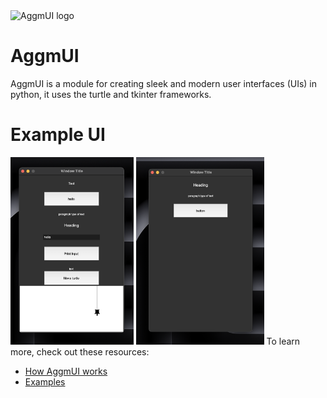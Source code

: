 <picture>
  <img src="bannr.png" alt="AggmUI logo" height="100">
</picture>

# AggmUI 

AggmUI is a module for creating sleek and modern user interfaces (UIs) in python, it uses the turtle and tkinter frameworks.

# Example UI

<img src="resources/example.png" alt="Example UI" height="300">
<img src="resources/example2.png" alt="Example UI" height="300">
To learn more, check out these resources:

- [How AggmUI works](resources/how-it-works.md)
- [Examples](resources/examples.md)
